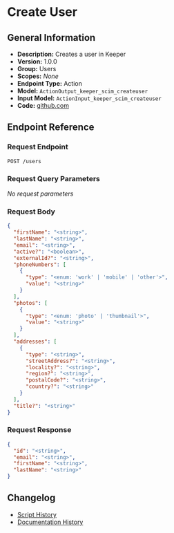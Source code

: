 <!-- BEGIN GENERATED CONTENT -->
# Create User

## General Information

- **Description:** Creates a user in Keeper
- **Version:** 1.0.0
- **Group:** Users
- **Scopes:** _None_
- **Endpoint Type:** Action
- **Model:** `ActionOutput_keeper_scim_createuser`
- **Input Model:** `ActionInput_keeper_scim_createuser`
- **Code:** [github.com](https://github.com/NangoHQ/integration-templates/tree/main/integrations/keeper-scim/actions/create-user.ts)


## Endpoint Reference

### Request Endpoint

`POST /users`

### Request Query Parameters

_No request parameters_

### Request Body

```json
{
  "firstName": "<string>",
  "lastName": "<string>",
  "email": "<string>",
  "active?": "<boolean>",
  "externalId?": "<string>",
  "phoneNumbers": [
    {
      "type": "<enum: 'work' | 'mobile' | 'other'>",
      "value": "<string>"
    }
  ],
  "photos": [
    {
      "type": "<enum: 'photo' | 'thumbnail'>",
      "value": "<string>"
    }
  ],
  "addresses": [
    {
      "type": "<string>",
      "streetAddress?": "<string>",
      "locality?": "<string>",
      "region?": "<string>",
      "postalCode?": "<string>",
      "country?": "<string>"
    }
  ],
  "title?": "<string>"
}
```

### Request Response

```json
{
  "id": "<string>",
  "email": "<string>",
  "firstName": "<string>",
  "lastName": "<string>"
}
```

## Changelog

- [Script History](https://github.com/NangoHQ/integration-templates/commits/main/integrations/keeper-scim/actions/create-user.ts)
- [Documentation History](https://github.com/NangoHQ/integration-templates/commits/main/integrations/keeper-scim/actions/create-user.md)

<!-- END  GENERATED CONTENT -->

